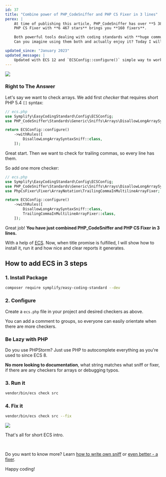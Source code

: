 ```yaml
---
id: 37
title: "Combine power of PHP_CodeSniffer and PHP CS Fixer in 3 lines"
perex: |
    At time of publishing this article, PHP_CodeSniffer has over **5 381 stars** on Github and **210 default sniffs**,
    PHP CS Fixer with **6 467 stars** brings you **160 fixers**.

    Both powerful tools dealing with coding standards with **huge communities behind them**.
    Can you imagine using them both and actually enjoy it? Today I will show you how.

updated_since: "January 2023"
updated_message: |
    Updated with ECS 12 and `ECSConfig::configure()` simple way to work with configs.
---
```


<div class="text-center">
    <img src="/assets/images/posts/2017/easy-coding-standard-intro/together.png" class="img-thumbnail">
</div>

### Right to The Answer

Let's say we want to check arrays. We add first *checker* that requires short PHP 5.4 `[]` syntax:

```php
// ecs.php
use Symplify\EasyCodingStandard\Config\ECSConfig;
use PHP_CodeSniffer\Standards\Generic\Sniffs\Arrays\DisallowLongArraySyntaxSniff;

return ECSConfig::configure()
    ->withRules([
        DisallowLongArraySyntaxSniff::class,
    ]);
```

Great start. Then we want to check for trailing commas, so every line has them.

So add one more checker:

```php
// ecs.php
use Symplify\EasyCodingStandard\Config\ECSConfig;
use PHP_CodeSniffer\Standards\Generic\Sniffs\Arrays\DisallowLongArraySyntaxSniff;
use PhpCsFixer\Fixer\ArrayNotation\TrailingCommaInMultilineArrayFixer;

return ECSConfig::configure()
    ->withRules([
        DisallowLongArraySyntaxSniff::class,
        TrailingCommaInMultilineArrayFixer::class,
    ]);
```

Great job! **You have just combined PHP_CodeSniffer and PHP CS Fixer in 3 lines.**

With a help of [ECS](https://github.com/symplify/easy-coding-standard). Now, when title promise is fulfilled, I will show how to install it, run it and how nice and clear reports it generates.

## How to add ECS in 3 steps

### 1. Install Package

```bash
composer require symplify/easy-coding-standard --dev
```

### 2. Configure

Create a `ecs.php` file in your project and desired checkers as above.

You can add a comment to groups, so everyone can easily orientate when there are more checkers.

### Be Lazy with PHP

Do you use PHPStorm? Just use PHP to autocomplete everything as you're used to since ECS 8.

**No more looking to documentation**, what string matches what sniff or fixer, if there are any checkers for arrays or debugging typos.

### 3. Run it

```bash
vendor/bin/ecs check src
```

### 4. Fix it


```bash
vendor/bin/ecs check src --fix
```

<div class="text-center">
    <img src="/assets/images/posts/2017/easy-coding-standard-intro/run-and-fix.gif" class="img-thumbnail">
</div>

That's all for short ECS intro.

<br>

Do you want to know more? Learn [how to write own sniff](/blog/2017/07/17/how-to-write-custom-sniff-for-code-sniffer-3/) or [even better - a fixer](/blog/2017/07/24/how-to-write-custom-fixer-for-php-cs-fixer-24/).

Happy coding!
